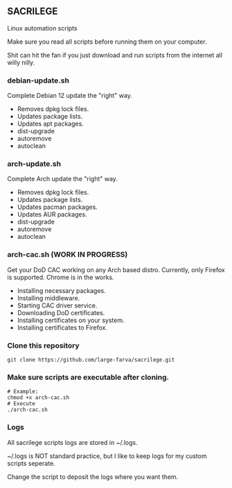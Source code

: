 ## SACRILEGE
Linux automation scripts

Make sure you read all scripts before running them on your computer.

Shit can hit the fan if you just download and run scripts from the internet all willy nilly.

### debian-update.sh
Complete Debian 12 update the "right" way.
- Removes dpkg lock files.
- Updates package lists.
- Updates apt packages.
- dist-upgrade
- autoremove
- autoclean

### arch-update.sh
Complete Arch update the "right" way.
- Removes dpkg lock files.
- Updates package lists.
- Updates pacman packages.
- Updates AUR packages.
- dist-upgrade
- autoremove
- autoclean

### arch-cac.sh (WORK IN PROGRESS)
Get your DoD CAC working on any Arch based distro.
Currently, only Firefox is supported. Chrome is in the works.
- Installing necessary packages.
- Installing middleware.
- Starting CAC driver service.
- Downloading DoD certificates.
- Installing certificates on your system.
- Installing certificates to Firefox.

### Clone this repository 
```
git clone https://github.com/large-farva/sacrilege.git
```

### Make sure scripts are executable after cloning.
```
# Example:
chmod +x arch-cac.sh
# Execute
./arch-cac.sh
```
### Logs
All sacrilege scripts logs are stored in ~/.logs.

~/.logs is NOT standard practice, but I like to keep logs for my custom scripts seperate.

Change the script to deposit the logs where you want them.
